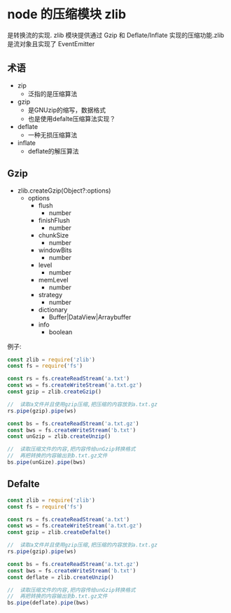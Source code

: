 # node 的压缩模块 zlib

是转换流的实现.
zlib 模块提供通过 Gzip 和 Deflate/Inflate 实现的压缩功能.zlib 是流对象且实现了 EventEmitter

## 术语

- zip
  - 泛指的是压缩算法
- gzip
  - 是GNUzip的缩写，数据格式
  - 也是使用defalte压缩算法实现？
- deflate
  - 一种无损压缩算法
- inflate
  - deflate的解压算法

## Gzip

- zlib.createGzip(Object?:options)
  - options
    - flush
      - number
    - finishFlush
      - number
    - chunkSize
      - number
    - windowBits
      - number
    - level
      - number
    - memLevel
      - number
    - strategy
      - number
    - dictionary
      - Buffer|DataView|Arraybuffer
    - info
      - boolean

例子:

```javascript
const zlib = require('zlib')
const fs = require('fs')

const rs = fs.createReadStream('a.txt')
const ws = fs.createWriteStream('a.txt.gz')
const gzip = zlib.createGzip()

//  读取a文件并且使用gzip压缩,把压缩的内容放到a.txt.gz
rs.pipe(gzip).pipe(ws)

const bs = fs.createReadStream('a.txt.gz')
const bws = fs.createWriteStream('b.txt')
const unGzip = zlib.createUnzip()

//  读取压缩文件的内容,把内容传给unGzip转换格式
//  再把转换的内容输出到b.txt.gz文件
bs.pipe(unGize).pipe(bws)
```

## Defalte

```javascript
const zlib = require('zlib')
const fs = require('fs')

const rs = fs.createReadStream('a.txt')
const ws = fs.createWriteStream('a.txt.gz')
const gzip = zlib.createDefalte()

//  读取a文件并且使用gzip压缩,把压缩的内容放到a.txt.gz
rs.pipe(gzip).pipe(ws)

const bs = fs.createReadStream('a.txt.gz')
const bws = fs.createWriteStream('b.txt')
const deflate = zlib.createUnzip()

//  读取压缩文件的内容,把内容传给unGzip转换格式
//  再把转换的内容输出到b.txt.gz文件
bs.pipe(deflate).pipe(bws)
```
